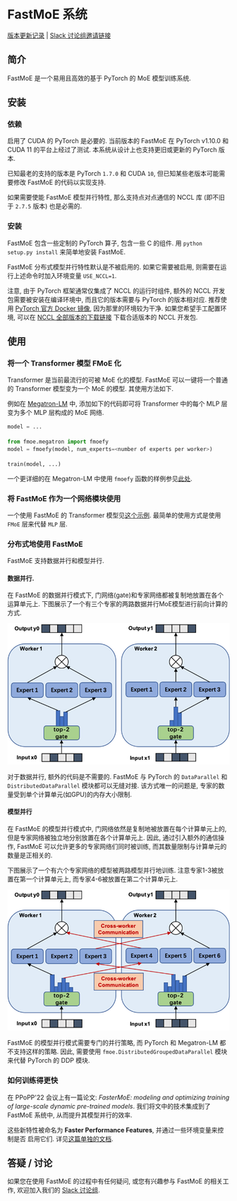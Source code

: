 FastMoE 系统
===

[版本更新记录](release-note.md)
| [Slack 讨论组邀请链接](https://join.slack.com/t/fastmoe/shared_invite/zt-mz0ai6ol-ggov75D62YsgHfzShw8KYw)

## 简介

FastMoE 是一个易用且高效的基于 PyTorch 的 MoE 模型训练系统.

## 安装

### 依赖

启用了 CUDA 的 PyTorch 是必要的. 当前版本的 FastMoE 在 PyTorch v1.10.0 和 CUDA
11 的平台上经过了测试. 本系统从设计上也支持更旧或更新的 PyTorch 版本.

已知最老的支持的版本是 PyTorch `1.7.0` 和 CUDA `10`,
但已知某些老版本可能需要修改 FastMoE 的代码以实现支持.

如果需要使能 FastMoE 模型并行特性, 那么支持点对点通信的 NCCL 库 (即不旧于
`2.7.5` 版本) 也是必需的.

### 安装

FastMoE 包含一些定制的 PyTorch 算子, 包含一些 C 的组件. 用 `python setup.py install`
来简单地安装 FastMoE.

FastMoE 分布式模型并行特性默认是不被启用的. 如果它需要被启用,
则需要在运行上述命令时加入环境变量 `USE_NCCL=1`.

注意, 由于 PyTorch 框架通常仅集成了 NCCL 的运行时组件, 额外的 NCCL
开发包需要被安装在编译环境中, 而且它的版本需要与 PyTorch 的版本相对应. 推荐使用
[PyTorch 官方 Docker 镜像](https://hub.docker.com/r/pytorch/pytorch),
因为那里的环境较为干净. 如果您希望手工配置环境, 可以在 [NCCL
全部版本的下载链接](https://developer.nvidia.com/nccl/nccl-legacy-downloads)
下载合适版本的 NCCL 开发包.

## 使用

### 将一个 Transformer 模型 FMoE 化

Transformer 是当前最流行的可被 MoE 化的模型. FastMoE 可以一键将一个普通的
Transformer 模型变为一个  MoE 的模型. 其使用方法如下.

例如在 [Megatron-LM](https://github.com/nvidia/megatron-lm) 中,
添加如下的代码即可将 Transformer 中的每个 MLP 层变为多个 MLP 层构成的 MoE 网络.

```python
model = ...

from fmoe.megatron import fmoefy
model = fmoefy(model, num_experts=<number of experts per worker>)

train(model, ...)
```

一个更详细的在 Megatron-LM 中使用 `fmoefy` 函数的样例参见[此处](../examples/megatron).

### 将 FastMoE 作为一个网络模块使用

一个使用 FastMoE 的 Transformer 模型见[这个示例](../examples/transformer-xl).
最简单的使用方式是使用 `FMoE` 层来代替 `MLP` 层. 

### 分布式地使用 FastMoE

FastMoE 支持数据并行和模型并行.

#### 数据并行.

在 FastMoE 的数据并行模式下,
门网络(gate)和专家网络都被复制地放置在各个运算单元上.
下图展示了一个有三个专家的两路数据并行MoE模型进行前向计算的方式.

<p align="center">
<img src="fastmoe_data_parallel.png" width="600">
</p>

对于数据并行, 额外的代码是不需要的. FastMoE 与 PyTorch 的 `DataParallel` 和
`DistributedDataParallel` 模块都可以无缝对接. 该方式唯一的问题是,
专家的数量受到单个计算单元(如GPU)的内存大小限制.

#### 模型并行

在 FastMoE 的模型并行模式中, 门网络依然是复制地被放置在每个计算单元上的,
但是专家网络被独立地分别放置在各个计算单元上. 因此, 通过引入额外的通信操作,
FastMoE 可以允许更多的专家网络们同时被训练,
而其数量限制与计算单元的数量是正相关的.

下图展示了一个有六个专家网络的模型被两路模型并行地训练.
注意专家1-3被放置在第一个计算单元上, 而专家4-6被放置在第二个计算单元上.

<p align="center">
<img src="fastmoe_model_parallel.png" width="600">
</p>

FastMoE 的模型并行模式需要专门的并行策略, 而 PyTorch 和 Megatron-LM
都不支持这样的策略. 因此, 需要使用 `fmoe.DistributedGroupedDataParallel`
模块来代替 PyTorch 的 DDP 模块.

### 如何训练得更快

在 PPoPP'22 会议上有一篇论文: _FasterMoE: modeling and optimizing training of
large-scale dynamic pre-trained models_. 我们将文中的技术集成到了 FastMoE 系统中,
从而提升其模型并行的效率.

这些新特性被命名为 **Faster Performance Features**, 并通过一些环境变量来控制是否
启用它们. 详见[这篇单独的文档](doc/fastermoe).

## 答疑 / 讨论

如果您在使用 FastMoE 的过程中有任何疑问, 或您有兴趣参与 FastMoE 的相关工作,
欢迎加入我们的 [Slack 讨论组](https://join.slack.com/t/fastmoe/shared_invite/zt-mz0ai6ol-ggov75D62YsgHfzShw8KYw).
